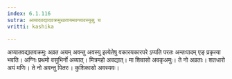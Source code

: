 ```yaml
---
index: 6.1.116
sutra: अव्यादवद्यादवक्रमुरव्रतायमवन्त्ववस्युसु च
vritti: kashika

---
```

अव्यातवद्यातवक्रमुः अव्रत अयम् अवन्तु अवस्यु इत्येतेषु वकारयकारपरे ऽप्यति परतः अन्तःपादम् एङ् प्रकृत्या भवति। अग्निः प्रथमो वसुभिर्नो अव्यात्। मित्रमहो अवद्यात्। मा शिवासो अवकृअमुः। ते नो अव्रताः। शतधारो अयं मणिः। ते नो अवन्तु पितरः। कुशिकासो अवस्यवः।